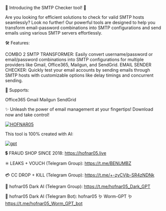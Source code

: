 🚀 Introducing the SMTP Checker tool! 🚀

Are you looking for efficient solutions to check for valid SMTP hosts seamlessly? Look no further!
Our powerful tools are designed to help you transform email-password combinations into SMTP configurations and send emails using various SMTP servers effortlessly.

🛠️ Features:

COMBO 2 SMTP TRANSFORMER: Easily convert username/password or email/password combinations into SMTP configurations for multiple providers like Gmail, Office365, Mailgun, and SendGrid.
EMAIL SENDER CHECKER: Quickly test your email accounts by sending emails through SMTP hosts with customizable options like delay timings and concurrent sending.

🎉 Supports:

Office365
Gmail
Mailgun
SendGrid


✨ Unleash the power of email management at your fingertips! Download now and take control!


<a href="https://t.me/hofnar05_Dark_GPT"><img src="https://i.ibb.co/wJ8RcKY/SMTP.gif" alt="HOFNAR05" border="0"></a>


This tool is 100% created with AI:

<a href="https://hofnar05.club"><img src="https://i.ibb.co/j5Ksp2Y/gpt.gif" alt="gpt" border="0"></a>


💲    FRAUD SHOP SINCE 2018:
https://hofnar05.live

✳️    LEAKS + VOUCH (Telegram Group):
https://t.me/BENUMBZ

💳    CC DROP + KILL (Telegram Group):
https://t.me/+-zyCVjb-SR4zNDNk

🤖    hofnar05 Dark AI (Telegram Group):
https://t.me/hofnar05_Dark_GPT

🤖    hofnar05 Dark AI (Telegram Bot):
hofnar05 🪱 Worm-GPT 🪱
https://t.me/hofnar05_Worm_GPT_bot
